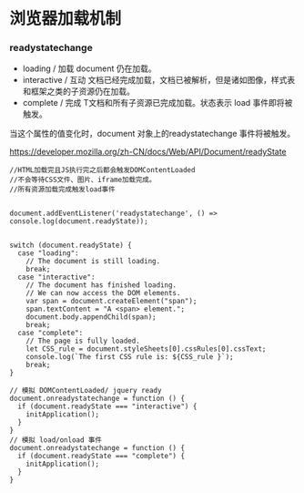 # 浏览器加载机制


### readystatechange

- loading / 加载 
    document 仍在加载。
- interactive / 互动
    文档已经完成加载，文档已被解析，但是诸如图像，样式表和框架之类的子资源仍在加载。
- complete / 完成
    T文档和所有子资源已完成加载。状态表示 load 事件即将被触发。
    
当这个属性的值变化时，document 对象上的readystatechange 事件将被触发。

https://developer.mozilla.org/zh-CN/docs/Web/API/Document/readyState

    //HTML加载完且JS执行完之后都会触发DOMContentLoaded
    //不会等待CSS文件、图片、iframe加载完成。
    //所有资源加载完成触发load事件
    
````

document.addEventListener('readystatechange', () => console.log(document.readyState));


switch (document.readyState) {
  case "loading":
    // The document is still loading.
    break;
  case "interactive":
    // The document has finished loading.
    // We can now access the DOM elements.
    var span = document.createElement("span");
    span.textContent = "A <span> element.";
    document.body.appendChild(span);
    break;
  case "complete":
    // The page is fully loaded.
    let CSS_rule = document.styleSheets[0].cssRules[0].cssText;
    console.log(`The first CSS rule is: ${CSS_rule }`);
    break;
}

// 模拟 DOMContentLoaded/ jquery ready
document.onreadystatechange = function () {
  if (document.readyState === "interactive") {
    initApplication();
  }
}
// 模拟 load/onload 事件
document.onreadystatechange = function () {
  if (document.readyState === "complete") {
    initApplication();
  }
}
````

